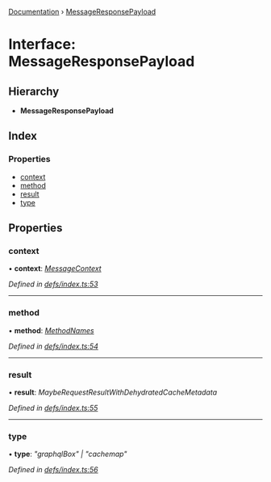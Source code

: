 [Documentation](../README.md) › [MessageResponsePayload](messageresponsepayload.md)

# Interface: MessageResponsePayload

## Hierarchy

* **MessageResponsePayload**

## Index

### Properties

* [context](messageresponsepayload.md#context)
* [method](messageresponsepayload.md#method)
* [result](messageresponsepayload.md#result)
* [type](messageresponsepayload.md#type)

## Properties

###  context

• **context**: *[MessageContext](messagecontext.md)*

*Defined in [defs/index.ts:53](https://github.com/badbatch/graphql-box/blob/2aaf296/packages/worker-client/src/defs/index.ts#L53)*

___

###  method

• **method**: *[MethodNames](../README.md#methodnames)*

*Defined in [defs/index.ts:54](https://github.com/badbatch/graphql-box/blob/2aaf296/packages/worker-client/src/defs/index.ts#L54)*

___

###  result

• **result**: *MaybeRequestResultWithDehydratedCacheMetadata*

*Defined in [defs/index.ts:55](https://github.com/badbatch/graphql-box/blob/2aaf296/packages/worker-client/src/defs/index.ts#L55)*

___

###  type

• **type**: *"graphqlBox" | "cachemap"*

*Defined in [defs/index.ts:56](https://github.com/badbatch/graphql-box/blob/2aaf296/packages/worker-client/src/defs/index.ts#L56)*

